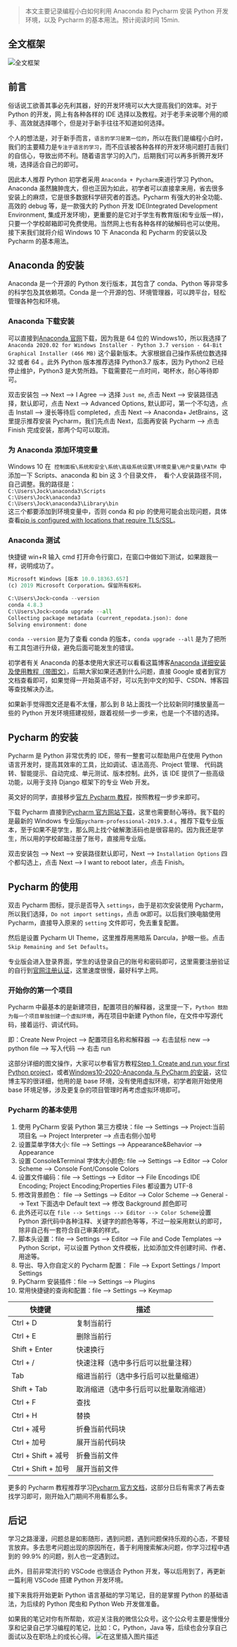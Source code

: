 > 本文主要记录编程小白如何利用 Anaconda 和 Pycharm 安装 Python 开发环境，以及 Pycharm 的基本用法。预计阅读时间 15min.

## 全文框架

![全文框架](image\编程小白安装Python开发环境及Pycharm的基本用法.png)

## 前言

俗话说工欲善其事必先利其器，好的开发环境可以大大提高我们的效率。对于 Python 的开发，网上有各种各样的 IDE 选择以及教程。对于老手来说哪个用的顺手、高效就选择哪个，但是对于新手往往不知道如何选择。

个人的想法是，对于新手而言，`语言的学习是第一位的`，所以在我们是编程小白时，我们的主要精力是`专注于语言的学习`，而不应该被各种各样的开发环境问题打击我们的自信心，导致出师不利。随着语言学习的入门，后期我们可以再多折腾开发环境，选择适合自己的即可。

因此本人推荐 Python 初学者采用 `Anaconda + Pycharm`来进行学习 Python。
Anaconda 虽然臃肿庞大，但也正因为如此，初学者可以直接拿来用，省去很多安装上的麻烦，它是很多数据科学研究者的首选。Pycharm 有强大的补全功能、高效的 debug 等，是一款强大的 Python 开发 IDE(Integrated Development Environment, 集成开发环境)，更重要的是它对于学生有教育版(和专业版一样)，只要一个学校邮箱即可免费使用。当然网上也有各种各样的破解码也可以使用。
接下来我们就将介绍 Windows 10 下 Anaconda 和 Pycharm 的安装以及 Pycharm 的基本用法。

## Anaconda 的安装

Anaconda 是一个开源的 Python 发行版本，其包含了 conda、Python 等非常多的科学包及其依赖项。Conda 是一个开源的包、环境管理器，可以跨平台，轻松管理各种包和环境。

### Anaconda 下载安装

可以直接到[Anaconda 官网](https://www.anaconda.com/distribution/)下载，因为我是 64 位的 Windows10，所以我选择了 `Anaconda 2020.02 for Windows Installer - Python 3.7 version - 64-Bit Graphical Installer (466 MB)` 这个最新版本。大家根据自己操作系统位数选择 32 或者 64 。此外 Python 版本推荐选择 Python3.7 版本，因为 Python2 已经停止维护，Python3 是大势所趋。下载需要花一点时间，喝杯水，耐心等待即可。

双击安装包 --> Next --> I Agree --> 选择 `Just me`, 点击 Next --> 安装路径选择，默认即可，点击 Next --> Advanced Options, 默认即可，第一个不勾选，点击 Install --> 漫长等待后 completed，点击 Next --> Anaconda+ JetBrains，这里提示推荐安装 Pycharm，我们先点击 Next，后面再安装 Pycharm --> 点击 Finish 完成安装，那两个勾可以取消。

### 为 Anaconda 添加环境变量

Windows 10 在  `控制面板\系统和安全\系统\高级系统设置\环境变量\用户变量\PATH`  中添加一下 Scripts、anaconda 和 bin 这 3 个目录文件，  看个人安装路径不同，自己调整。我的路径是：\
 `C:\Users\Jock\anaconda3\Scripts`\
 `C:\Users\Jock\anaconda3`\
 `C:\Users\Jock\anaconda3\Library\bin`\
 这三个都要添加到环境变量中，否则 conda 和 pip 的使用可能会出现问题，具体查看[pip is configured with locations that require TLS/SSL](https://stackoverflow.com/questions/45954528/pip-is-configured-with-locations-that-require-tls-ssl-however-the-ssl-module-in)。

### Anaconda 测试

快捷键 win+R 输入 cmd 打开命令行窗口，在窗口中做如下测试，如果跟我一样，说明成功了。

```python
Microsoft Windows [版本 10.0.18363.657]
(c) 2019 Microsoft Corporation。保留所有权利。

C:\Users\Jock>conda --version
conda 4.8.3
C:\Users\Jock>conda upgrade --all
Collecting package metadata (current_repodata.json): done
Solving environment: done
```

`conda --version` 是为了查看 conda 的版本，`conda upgrade --all` 是为了把所有工具包进行升级，避免后面可能发生的错误。

初学者有关 Anaconda 的基本使用大家还可以看看这篇博客[Anaconda 详细安装及使用教程（带图文）](https://blog.csdn.net/ITLearnHall/article/details/81708148)，后期大家如果还遇到什么问题，直接 Google 或者到官方文档查看即可，如果觉得一开始英语不好，可以先到中文的知乎、CSDN、博客园等查找解决办法。

如果新手觉得图文还是看不太懂，那么到 B 站上面找一个比较新同时播放量高一些的 Python 开发环境搭建视频，跟着视频一步一步来，也是一个不错的选择。

## Pycharm 的安装

Pycharm 是 Python 非常优秀的 IDE，带有一整套可以帮助用户在使用 Python 语言开发时，提高其效率的工具，比如调试、语法高亮、Project 管理、 代码跳转、智能提示、自动完成、单元测试、版本控制。此外，该 IDE 提供了一些高级功能，以用于支持 Django 框架下的专业 Web 开发。

英文好的同学，直接移步[官方 Pycharm 教程](https://www.jetbrains.com/help/pycharm/installation-guide.html)，按照教程一步步来即可。

下载 Pycharm 直接到[Pycharm 官方网站下载](https://www.jetbrains.com/pycharm/download)，这里也需要耐心等待。我下载的是最新的 Windows 专业版`pycharm-professional-2019.3.4` 。推荐下载专业版本，至于如果不是学生，那么网上找个破解激活码也是很容易的。因为我还是学生，所以用的学校邮箱注册了账号，直接用专业版。

双击安装包 --> Next --> 安装路径默认即可，Next --> `Installation Options` 四个都勾选上，点击 Next --> I want to reboot later，点击 Finish。

## Pycharm 的使用

双击 Pycharm 图标，提示是否导入 `settings`，由于是初次安装使用 Pycharm，所以我们选择，`Do not import settings`，点击 `OK`即可。以后我们换电脑使用 Pycharm，直接导入原来的 `setting` 文件即可，免去重复配置。

然后是设置 Pycharm UI Theme，这里推荐用黑暗系 Darcula，护眼一些。点击 `Skip Remaining and Set Defaults`。

专业版会进入登录界面，学生的话登录自己的账号和密码即可，这里需要注册验证的自行到[官网注册认证](https://account.jetbrains.com/login)，这里速度很慢，最好科学上网。

### 开始你的第一个项目

Pycharm 中最基本的是新建项目，配置项目的解释器，这里提一下，`Python 鼓励为每一个项目单独创建一个虚拟环境`，再在项目中新建 Python file，在文件中写源代码，接着运行、调试代码。

即：Create New Project --> 配置项目名称和解释器 --> 右击鼠标 new --> python file --> 写入代码 --> 右击 run

这部分详细的图文操作，大家可以参看官方教程[Step 1. Create and run your first Python project](https://www.jetbrains.com/help/pycharm/creating-and-running-your-first-python-project.html)，或者[Windows10-2020-Anaconda 与 PyCharm 的安装](https://blog.csdn.net/Btbsja/article/details/104235424)，这位博主写的很详细，他用的是 base 环境，没有使用虚拟环境，初学者刚开始使用 base 环境足够，涉及更复杂的项目管理时再考虑虚拟环境即可。

### Pycharm 的基本使用

1. 使用 PyCharm 安装 Python 第三方模块：file --> Settings --> Project:当前项目名 --> Project Interpreter --> 点击右侧小加号
2. 设置菜单字体大小: file --> Settings --> Appearance&Behavior --> Appearance
3. 设置 Console&Terminal 字体大小颜色: file --> Settings --> Editor --> Color Scheme --> Console Font/Console Colors
4. 设置文件编码：file --> Settings --> Editor --> File Encodings IDE Encoding; Project Encoding;Properties Files 都设置为 UTF-8
5. 修改背景颜色： file --> Settings --> Editor --> Color Scheme --> General --> Text 下面选中 Default text --> 修改 Background 颜色即可
6. 此外还可以在 `file --> Settings --> Editor --> Color Scheme`设置 Python 源代码中各种注释、关键字的颜色等等，不过一般采用默认的即可，除非自己有一套符合自己审美的样式。
7. 脚本头设置：file --> Settings --> Editor --> File and Code Templates --> Python Script，可以设置 Python 文件模板，比如添加文件创建时间、作者、用途等。
8. 导出、导入你自定义的 Pycharm 配置： File --> Export Settings / Import Settings
9. PyCharm 安装插件：file --> Settings --> Plugins
10. 常用快捷键的查询和配置：file --> Settings --> Keymap

| 快捷键              | 描述                                   |
| ------------------- | -------------------------------------- |
| Ctrl + D            | 复制当前行                             |
| Ctrl + E            | 删除当前行                             |
| Shift + Enter       | 快速换行                               |
| Ctrl + /            | 快速注释（选中多行后可以批量注释）     |
| Tab                 | 缩进当前行（选中多行后可以批量缩进）   |
| Shift + Tab         | 取消缩进（选中多行后可以批量取消缩进） |
| Ctrl + F            | 查找                                   |
| Ctrl + H          | 替换                                   |
| Ctrl + 减号         | 折叠当前代码块|
Ctrl + 加号             | 展开当前代码块 |
| Ctrl + Shift + 减号 | 折叠当前文件|
|Ctrl + Shift + 加号      | 展开当前文件 |

更多的 Pycharm 教程推荐学习[Pycharm 官方文档](https://confluence.jetbrains.com/display/PYH/PyCharm+Tutorials)，这部分日后有需求了再去查找学习即可，刚开始入门期间不用看那么多。

## 后记

学习之路漫漫，问题总是如影随形，遇到问题，遇到问题保持乐观的心态，不要轻言放弃。多去思考问题出现的原因所在，善于利用搜索解决问题，你学习过程中遇到的 99.9% 的问题，别人也一定遇到过。

此外，目前非常流行的 VSCode 也很适合 Python 开发，等以后用到了，再更新一篇利用 VSCode 搭建 Python 开发环境。

接下来我将开始更新 Python 语言基础的学习笔记，目的是掌握 Python 的基础语法，为后续的 Python 爬虫和 Python Web 开发做准备。

如果我的笔记对你有所帮助，欢迎关注我的微信公众号。这个公众号主要是慢慢分享和记录自己学习编程的笔记，比如：C，Python，Java 等，后续也会分享自己面试以及在职场上的成长心得。
![在这里插入图片描述](https://img-blog.csdnimg.cn/20200220230253314.jpg)
